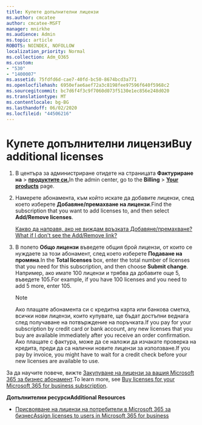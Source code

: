 ```yaml
---
title: Купете допълнителни лицензи
ms.author: cmcatee
author: cmcatee-MSFT
manager: mnirkhe
ms.audience: Admin
ms.topic: article
ROBOTS: NOINDEX, NOFOLLOW
localization_priority: Normal
ms.collection: Adm_O365
ms.custom:
- "530"
- "1400007"
ms.assetid: 75fdfd6d-cae7-40fd-bc50-8674bcd3a771
ms.openlocfilehash: 6950efae6aef72a3c8198fee97596f640f5968c2
ms.sourcegitcommit: bc7d6f4f3c9f7060d073f5130e1ec856e248d020
ms.translationtype: MT
ms.contentlocale: bg-BG
ms.lasthandoff: 06/02/2020
ms.locfileid: "44506216"
---
```

# <a name="buy-additional-licenses"></a><span data-ttu-id="bbfe9-102">Купете допълнителни лицензи</span><span class="sxs-lookup"><span data-stu-id="bbfe9-102">Buy additional licenses</span></span>

1. <span data-ttu-id="bbfe9-103">В центъра за администриране отидете на страницата **Фактуриране на** \> **[продуктите си.](https://go.microsoft.com/fwlink/p/?linkid=842054)**</span><span class="sxs-lookup"><span data-stu-id="bbfe9-103">In the admin center, go to the **Billing** \> **[Your products](https://go.microsoft.com/fwlink/p/?linkid=842054)** page.</span></span>

2. <span data-ttu-id="bbfe9-104">Намерете абонамента, към който искате да добавите лицензи, след което изберете **Добавяне/премахване на лицензи**.</span><span class="sxs-lookup"><span data-stu-id="bbfe9-104">Find the subscription that you want to add licenses to, and then select **Add/Remove licenses**.</span></span>

    [<span data-ttu-id="bbfe9-105">Какво да направя, ако не виждам връзката Добавяне/премахване?</span><span class="sxs-lookup"><span data-stu-id="bbfe9-105">What if I don't see the Add/Remove link?</span></span>](https://docs.microsoft.com/microsoft-365/commerce/licenses/buy-licenses)

3. <span data-ttu-id="bbfe9-106">В полето **Общо лицензи** въведете общия брой лицензи, от които се нуждаете за този абонамент, след което изберете **Подаване на промяна**.</span><span class="sxs-lookup"><span data-stu-id="bbfe9-106">In the **Total licenses** box, enter the total number of licenses that you need for this subscription, and then choose **Submit change**.</span></span> <span data-ttu-id="bbfe9-107">Например, ако имате 100 лицензи и трябва да добавите още 5, въведете 105.</span><span class="sxs-lookup"><span data-stu-id="bbfe9-107">For example, if you have 100 licenses and you need to add 5 more, enter 105.</span></span>

    > [!NOTE]
    > <span data-ttu-id="bbfe9-108">Ако плащате абонамента си с кредитна карта или банкова сметка, всички нови лицензи, които купувате, ще бъдат достъпни веднага след получаване на потвърждение на поръчката.</span><span class="sxs-lookup"><span data-stu-id="bbfe9-108">If you pay for your subscription by credit card or bank account, any new licenses that you buy are available immediately after you receive an order confirmation.</span></span> <span data-ttu-id="bbfe9-109">Ако плащате с фактура, може да се наложи да изчакате проверка на кредита, преди да са налични новите лицензи за използване.</span><span class="sxs-lookup"><span data-stu-id="bbfe9-109">If you pay by invoice, you might have to wait for a credit check before your new licenses are available to use.</span></span>

<span data-ttu-id="bbfe9-110">За да научите повече, вижте [Закупуване на лицензи за вашия Microsoft 365 за бизнес абонамент](https://docs.microsoft.com/microsoft-365/commerce/licenses/buy-licenses).</span><span class="sxs-lookup"><span data-stu-id="bbfe9-110">To learn more, see [Buy licenses for your Microsoft 365 for business subscription](https://docs.microsoft.com/microsoft-365/commerce/licenses/buy-licenses).</span></span>  

<span data-ttu-id="bbfe9-111">**Допълнителни ресурси**</span><span class="sxs-lookup"><span data-stu-id="bbfe9-111">**Additional Resources**</span></span>

- [<span data-ttu-id="bbfe9-112">Присвояване на лицензи на потребители в Microsoft 365 за бизнес</span><span class="sxs-lookup"><span data-stu-id="bbfe9-112">Assign licenses to users in Microsoft 365 for business</span></span>](https://docs.microsoft.com/microsoft-365/admin/add-users/add-users)